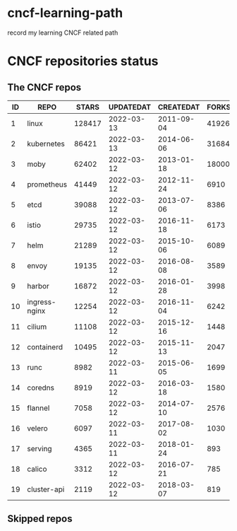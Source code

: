 # cncf-learning-path
record my learning CNCF related path

# CNCF repositories status
<!--START_SECTION:github_repos-->
## The CNCF repos
| ID |     REPO      | STARS  | UPDATEDAT  | CREATEDAT  | FORKSCOUNT |
|----|---------------|--------|------------|------------|------------|
|  1 | linux         | 128417 | 2022-03-13 | 2011-09-04 |      41926 |
|  2 | kubernetes    |  86421 | 2022-03-13 | 2014-06-06 |      31684 |
|  3 | moby          |  62402 | 2022-03-12 | 2013-01-18 |      18000 |
|  4 | prometheus    |  41449 | 2022-03-12 | 2012-11-24 |       6910 |
|  5 | etcd          |  39088 | 2022-03-12 | 2013-07-06 |       8386 |
|  6 | istio         |  29735 | 2022-03-12 | 2016-11-18 |       6173 |
|  7 | helm          |  21289 | 2022-03-12 | 2015-10-06 |       6089 |
|  8 | envoy         |  19135 | 2022-03-12 | 2016-08-08 |       3589 |
|  9 | harbor        |  16872 | 2022-03-12 | 2016-01-28 |       3998 |
| 10 | ingress-nginx |  12254 | 2022-03-12 | 2016-11-04 |       6242 |
| 11 | cilium        |  11108 | 2022-03-12 | 2015-12-16 |       1448 |
| 12 | containerd    |  10495 | 2022-03-12 | 2015-11-13 |       2047 |
| 13 | runc          |   8982 | 2022-03-11 | 2015-06-05 |       1699 |
| 14 | coredns       |   8919 | 2022-03-12 | 2016-03-18 |       1580 |
| 15 | flannel       |   7058 | 2022-03-12 | 2014-07-10 |       2576 |
| 16 | velero        |   6097 | 2022-03-11 | 2017-08-02 |       1030 |
| 17 | serving       |   4365 | 2022-03-11 | 2018-01-24 |        893 |
| 18 | calico        |   3312 | 2022-03-12 | 2016-07-21 |        785 |
| 19 | cluster-api   |   2119 | 2022-03-12 | 2018-03-07 |        819 |



## Skipped repos
<!--END_SECTION:github_repos-->
